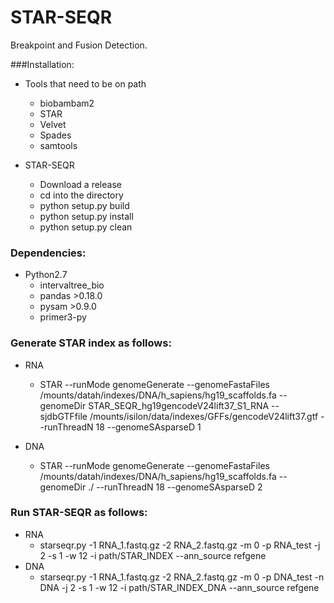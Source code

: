# STAR-SEQR
Breakpoint and Fusion Detection.

###Installation:
* Tools that need to be on path
  * biobambam2
  * STAR
  * Velvet
  * Spades
  * samtools

* STAR-SEQR
  * Download a release
  * cd into the directory
  * python setup.py build
  * python setup.py install
  * python setup.py clean

### Dependencies:
* Python2.7
  * intervaltree_bio
  * pandas >0.18.0
  * pysam >0.9.0
  * primer3-py


### Generate STAR index as follows:
* RNA
  * STAR --runMode genomeGenerate --genomeFastaFiles /mounts/datah/indexes/DNA/h_sapiens/hg19_scaffolds.fa --genomeDir STAR_SEQR_hg19gencodeV24lift37_S1_RNA --sjdbGTFfile /mounts/isilon/data/indexes/GFFs/gencodeV24lift37.gtf --runThreadN 18 --genomeSAsparseD 1

* DNA
  * STAR --runMode genomeGenerate --genomeFastaFiles /mounts/datah/indexes/DNA/h_sapiens/hg19_scaffolds.fa --genomeDir ./ --runThreadN 18 --genomeSAsparseD 2

### Run STAR-SEQR as follows:
* RNA
  * starseqr.py -1 RNA_1.fastq.gz -2 RNA_2.fastq.gz -m 0 -p RNA_test -j 2 -s 1 -w 12 -i path/STAR_INDEX --ann_source refgene
* DNA
  * starseqr.py -1 RNA_1.fastq.gz -2 RNA_2.fastq.gz -m 0 -p DNA_test -n DNA -j 2 -s 1 -w 12 -i path/STAR_INDEX_DNA --ann_source refgene



